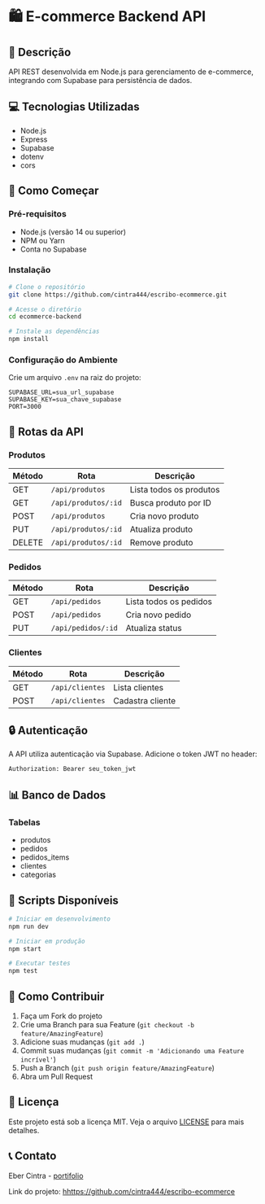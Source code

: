 # 🛍️ E-commerce Backend API

## 📝 Descrição

API REST desenvolvida em Node.js para gerenciamento de e-commerce, integrando com Supabase para persistência de dados.

## 💻 Tecnologias Utilizadas

- Node.js
- Express
- Supabase
- dotenv
- cors

## 🚀 Como Começar

### Pré-requisitos

- Node.js (versão 14 ou superior)
- NPM ou Yarn
- Conta no Supabase

### Instalação

```bash
# Clone o repositório
git clone https://github.com/cintra444/escribo-ecommerce.git

# Acesse o diretório
cd ecommerce-backend

# Instale as dependências
npm install
```

### Configuração do Ambiente

Crie um arquivo `.env` na raiz do projeto:

```env
SUPABASE_URL=sua_url_supabase
SUPABASE_KEY=sua_chave_supabase
PORT=3000
```

## 🔄 Rotas da API

### Produtos

| Método | Rota                | Descrição               |
| ------ | ------------------- | ----------------------- |
| GET    | `/api/produtos`     | Lista todos os produtos |
| GET    | `/api/produtos/:id` | Busca produto por ID    |
| POST   | `/api/produtos`     | Cria novo produto       |
| PUT    | `/api/produtos/:id` | Atualiza produto        |
| DELETE | `/api/produtos/:id` | Remove produto          |

### Pedidos

| Método | Rota               | Descrição              |
| ------ | ------------------ | ---------------------- |
| GET    | `/api/pedidos`     | Lista todos os pedidos |
| POST   | `/api/pedidos`     | Cria novo pedido       |
| PUT    | `/api/pedidos/:id` | Atualiza status        |

### Clientes

| Método | Rota            | Descrição        |
| ------ | --------------- | ---------------- |
| GET    | `/api/clientes` | Lista clientes   |
| POST   | `/api/clientes` | Cadastra cliente |

## 🔒 Autenticação

A API utiliza autenticação via Supabase. Adicione o token JWT no header:

```http
Authorization: Bearer seu_token_jwt
```

## 📊 Banco de Dados

### Tabelas

- produtos
- pedidos
- pedidos_items
- clientes
- categorias

## 🚀 Scripts Disponíveis

```bash
# Iniciar em desenvolvimento
npm run dev

# Iniciar em produção
npm start

# Executar testes
npm test
```

## 👥 Como Contribuir

1. Faça um Fork do projeto
2. Crie uma Branch para sua Feature (`git checkout -b feature/AmazingFeature`)
3. Adicione suas mudanças (`git add .`)
4. Commit suas mudanças (`git commit -m 'Adicionando uma Feature incrível'`)
5. Push a Branch (`git push origin feature/AmazingFeature`)
6. Abra um Pull Request

## 📄 Licença

Este projeto está sob a licença MIT. Veja o arquivo [LICENSE](LICENSE) para mais detalhes.

## 📞 Contato

Eber Cintra - [portifolio](portifolio-eber.netlify.app)

Link do projeto: [hhttps://github.com/cintra444/escribo-ecommerce](https://github.com/cintra444/escribo-ecommerce)
